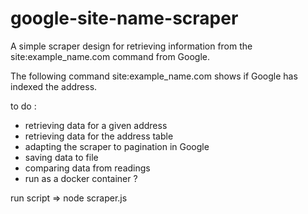 # google-site-name-scraper

A simple scraper design for retrieving information from the site:example_name.com command from Google.

The following command site:example_name.com shows if Google has indexed the address.

to do :

- retrieving data for a given address
- retrieving data for the address table
- adapting the scraper to pagination in Google
- saving data to file
- comparing data from readings
- run as a docker container ?



run script => node scraper.js
